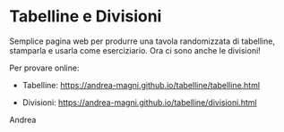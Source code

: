 # Tabelline e Divisioni

Semplice pagina web per produrre una tavola randomizzata di tabelline, stamparla e usarla come eserciziario.
Ora ci sono anche le divisioni!

Per provare online: 

* Tabelline: https://andrea-magni.github.io/tabelline/tabelline.html

* Divisioni: https://andrea-magni.github.io/tabelline/divisioni.html

Andrea
